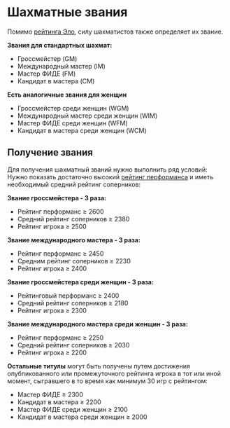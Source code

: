 Шахматные звания
================

Помимо [рейтинга Эло](./rating_elo), силу шахматистов также определяет их звание.

**Звания для стандартных шахмат:**

*   Гроссмейстер (GM)
*   Международный мастер (IM)
*   Мастер ФИДЕ (FM)
*   Кандидат в мастера (CM)

**Есть аналогичные звания для женщин**

*   Гроссмейстер среди женщин (WGM)
*   Международный мастер среди женщин (WIM)
*   Мастер ФИДЕ среди женщин (WFM)
*   Кандидат в мастера среди женщин (WCM)

Получение звания
----------------

Для получения шахматный званий нужно выполнить ряд условий: Нужно показать достаточно высокий [рейтинг перформанса](./rating_perfomance) и иметь необходимый средний рейтинг соперников:

**Звание гроссмейстера - 3 раза:**

*   Рейтинг перформанс ≥ 2600
*   Средний рейтинг соперников ≥ 2380
*   Рейтинг игрока ≥ 2500

**Звание международного мастера - 3 раза:**

*   Рейтинг перформанс ≥ 2450
*   Средним рейтинг соперников ≥ 2230
*   Рейтинг игрока ≥ 2400

**Звание гроссмейстера среди женщин - 3 раза:**

*   Рейтинговый перформанс ≥ 2400
*   Средний рейтинг соперников ≥ 2180
*   Рейтинг игрока ≥ 2300

**Звание международного мастера среди женщин - 3 раза:**

*   Рейтинг перформанс ≥ 2250
*   Средний рейтинг соперников ≥ 2030
*   Рейтинг игрока ≥ 2200

**Остальные титулы** могут быть получены путем достижения опубликованного или промежуточного рейтинга игрока в тот или иной момент, сыгравшего в то время как минимум 30 игр с рейтингом:

*   Мастер ФИДЕ ≥ 2300
*   Кандидат в мастера ≥ 2200
*   Мастер ФИДЕ среди женщин ≥ 2100
*   Кандидат в мастера среди женщин ≥ 2000